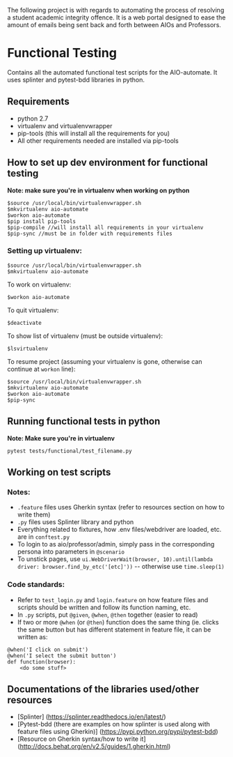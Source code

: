 The following project is with regards to automating the process of resolving a student academic integrity offence.
It is a web portal designed to ease the amount of emails being sent back and forth between AIOs and Professors.

# Functional Testing
Contains all the automated functional test scripts for the AIO-automate.
It uses splinter and pytest-bdd libraries in python.
## Requirements
- python 2.7
- virtualenv and virtualenvwrapper
- pip-tools (this will install all the requirements for you)
- All other requirements needed are installed via pip-tools

## How to set up dev environment for functional testing
**Note: make sure you're in virtualenv when working on python**

```
$source /usr/local/bin/virtualenvwrapper.sh
$mkvirtualenv aio-automate
$workon aio-automate
$pip install pip-tools
$pip-compile //will install all requirements in your virtualenv
$pip-sync //must be in folder with requirements files
```

### Setting up virtualenv:
```
$source /usr/local/bin/virtualenvwrapper.sh
$mkvirtualenv aio-automate
```

To work on virtualenv:
```
$workon aio-automate
```

To quit virtualenv:
```
$deactivate
```

To show list of virtualenv (must be outside virtualenv):
```
$lsvirtualenv
```

To resume project (assuming your virtualenv is gone, otherwise can continue at `workon` line):
```
$source /usr/local/bin/virtualenvwrapper.sh
$mkvirtualenv aio-automate
$workon aio-automate
$pip-sync
```

## Running functional tests in python
**Note: Make sure you're in virtualenv**
```
pytest tests/functional/test_filename.py
```

## Working on test scripts
### Notes:
- `.feature` files uses Gherkin syntax (refer to resources section on how to write them)
- `.py` files uses Splinter library and python
- Everything related to fixtures, how .env files/webdriver are loaded, etc. are in `conftest.py`
- To login to as aio/professor/admin, simply pass in the corresponding persona into parameters in `@scenario`
- To unstick pages, use `ui.WebDriverWait(browser, 10).until(lambda driver: browser.find_by_etc('[etc]'))` -- otherwise use `time.sleep(1)`

### Code standards:
- Refer to `test_login.py` and `login.feature` on how feature files and scripts should be written and follow its function naming, etc.
- In `.py` scripts, put `@given`, `@when`, `@then` together (easier to read)
- If two or more `@when` (or `@then`) function does the same thing (ie. clicks the same button but has different statement in feature file, it can be written as:

```
@when('I click on submit')
@when('I select the submit button')
def function(browser):
    <do some stuff>
```

## Documentations of the libraries used/other resources
- [Splinter] (https://splinter.readthedocs.io/en/latest/)
- [Pytest-bdd (there are examples on how splinter is used along with feature files using Gherkin)] (https://pypi.python.org/pypi/pytest-bdd)
- [Resource on Gherkin syntax/how to write it] (http://docs.behat.org/en/v2.5/guides/1.gherkin.html)